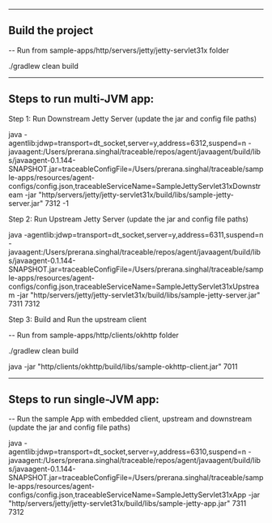 
--------------------------------------
Build the project 
--------------------------------------

-- Run from sample-apps/http/servers/jetty/jetty-servlet31x folder

./gradlew clean build


--------------------------------------
Steps to run multi-JVM app:
--------------------------------------

Step 1: Run Downstream Jetty Server (update the jar and config file paths)

java -agentlib:jdwp=transport=dt_socket,server=y,address=6312,suspend=n -javaagent:/Users/prerana.singhal/traceable/repos/agent/javaagent/build/libs/javaagent-0.1.144-SNAPSHOT.jar=traceableConfigFile=/Users/prerana.singhal/traceable/sample-apps/resources/agent-configs/config.json,traceableServiceName=SampleJettyServlet31xDownstream -jar "http/servers/jetty/jetty-servlet31x/build/libs/sample-jetty-server.jar" 7312 -1

Step 2: Run Upstream Jetty Server (update the jar and config file paths)

java -agentlib:jdwp=transport=dt_socket,server=y,address=6311,suspend=n -javaagent:/Users/prerana.singhal/traceable/repos/agent/javaagent/build/libs/javaagent-0.1.144-SNAPSHOT.jar=traceableConfigFile=/Users/prerana.singhal/traceable/sample-apps/resources/agent-configs/config.json,traceableServiceName=SampleJettyServlet31xUpstream -jar "http/servers/jetty/jetty-servlet31x/build/libs/sample-jetty-server.jar" 7311 7312

Step 3: Build and Run the upstream client

-- Run from sample-apps/http/clients/okhttp folder

./gradlew clean build

java -jar "http/clients/okhttp/build/libs/sample-okhttp-client.jar" 7011


--------------------------------------
Steps to run single-JVM app:
--------------------------------------

-- Run the sample App with embedded client, upstream and downstream (update the jar and config file paths)

java -agentlib:jdwp=transport=dt_socket,server=y,address=6310,suspend=n -javaagent:/Users/prerana.singhal/traceable/repos/agent/javaagent/build/libs/javaagent-0.1.144-SNAPSHOT.jar=traceableConfigFile=/Users/prerana.singhal/traceable/sample-apps/resources/agent-configs/config.json,traceableServiceName=SampleJettyServlet31xApp -jar "http/servers/jetty/jetty-servlet31x/build/libs/sample-jetty-app.jar" 7311 7312

